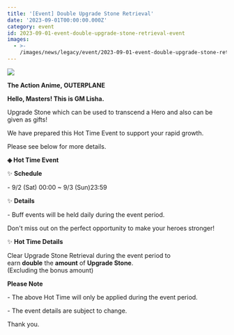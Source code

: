 ```yaml
---
title: '[Event] Double Upgrade Stone Retrieval'
date: '2023-09-01T00:00:00.000Z'
category: event
id: 2023-09-01-event-double-upgrade-stone-retrieval-event
images:
  - >-
    /images/news/legacy/event/2023-09-01-event-double-upgrade-stone-retrieval-event/69d250c48c0f495c8301c8d3751f10bb.webp
---
```


![](/images/news/legacy/event/2023-09-01-event-double-upgrade-stone-retrieval-event/69d250c48c0f495c8301c8d3751f10bb.webp)  
  

**The Action Anime, OUTERPLANE**

**Hello, Masters! This is GM Lisha.**

Upgrade Stone which can be used to transcend a Hero and also can be given as gifts!

We have prepared this Hot Time Event to support your rapid growth.

Please see below for more details.

**◈ Hot Time Event**

✨ **Schedule**  

\- 9/2 (Sat) 00:00 ~ 9/3 (Sun)23:59

✨ **Details**

\- Buff events will be held daily during the event period.

Don't miss out on the perfect opportunity to make your heroes stronger!

✨ **Hot Time Details**

Clear Upgrade Stone Retrieval during the event period to earn **double** the **amount** of **Upgrade Stone**.  
(Excluding the bonus amount)

**Please Note** 

\- The above Hot Time will only be applied during the event period. 

\- The event details are subject to change.

Thank you.
